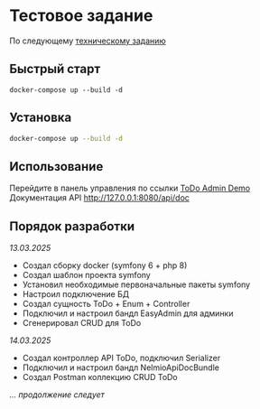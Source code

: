 # Тестовое задание

По следующему [техническому заданию](https://drive.google.com/file/d/1vr8fnsEqPCmgAAltMvuCKvt0neTF9b2f/view?usp=sharing)

## Быстрый старт
```docker-compose up --build -d```


##  Установка

```bash
docker-compose up --build -d
```

## Использование

Перейдите в панель управления по ссылки [ToDo Admin Demo](http://127.0.0.1:8080/admin)
Документация API http://127.0.0.1:8080/api/doc


## Порядок разработки
_13.03.2025_
* Создал сборку docker (symfony 6 + php 8)
* Создал шаблон проекта symfony
* Установил необходимые первоначальные пакеты symfony
* Настроил подключение БД
* Создал сущность ToDo + Enum + Controller
* Подключил и настроил бандл EasyAdmin для админки
* Сгенерировал CRUD для ToDo

_14.03.2025_
* Создал контроллер API ToDo, подключил Serializer
* Подключил и настроил бандл NelmioApiDocBundle
* Создал Postman коллекцию CRUD ToDo

_... продолжение следует_
